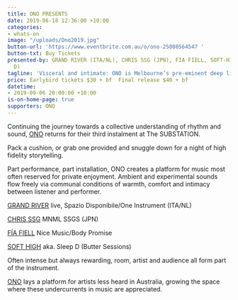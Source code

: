 ```yaml
---
title: ONO PRESENTS
date: 2019-06-18 12:36:00 +10:00
categories:
- whats-on
image: "/uploads/Ono2019.jpg"
button-url: 'https://www.eventbrite.com.au/o/ono-25080564547 '
button-txt: Buy Tickets
presented-by: GRAND RIVER (ITA/NL), CHRIS SSG (JPN), FIA FIELL, SOFT-HIGH (AKA SLEEP
  D)
tagline: 'Visceral and intimate: ONO is Melbourne’s pre-eminent deep listening experience'
price: Earlybird tickets $30 + bf  Final release $40 + bf
datetime:
- 2019-09-06 20:00:00 +10:00
is-on-home-page: true
supporters: ONO
---
```


Continuing the journey towards a collective understanding of rhythm and sound, [ONO](https://www.o-n-o.com.au/) returns for their third instalment at The SUBSTATION. 

Pack a cushion, or grab one provided and snuggle down for a night of high fidelity storytelling.

Part performance, part installation, ONO creates a platform for music most often reserved for private enjoyment. Ambient and experimental sounds flow freely via communal conditions of warmth, comfort and intimacy between listener and performer.

[GRAND RIVER](https://www.residentadvisor.net/dj/grandriver-de) live, Spazio Disponibile/One Instrument (ITA/NL)
<br>

[CHRIS SSG](https://www.residentadvisor.net/dj/chrismnmlssgs/biography) MNML SSGS (JPN)
<br>

[FÍA FIELL](https://bodypromise.bandcamp.com/track/fia-fiell-ladder) Nice Music/Body Promise 
<br>

[SOFT HIGH](https://sleep-d.bandcamp.com/) aka. Sleep D (Butter Sessions)
<br>

Often intense but always rewarding, room, artist and audience all form part of the instrument. 

[ONO](https://www.o-n-o.com.au/) lays a platform for artists less heard in Australia, growing the space where these undercurrents in music are appreciated. 